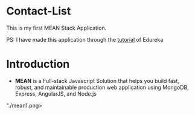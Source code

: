 # Contact-List
This is my first MEAN Stack Application.

PS: I have made this application through the [tutorial](https://www.youtube.com/watch?v=wtIvu085uU0&t=22s) of Edureka


# Introduction
  - <b>MEAN</b> is a Full-stack Javascript Solution that helps you build fast, robust, and maintainable production web application using MongoDB, Express, AngularJS, and Node.js 

<img>"./mean1.png></img>